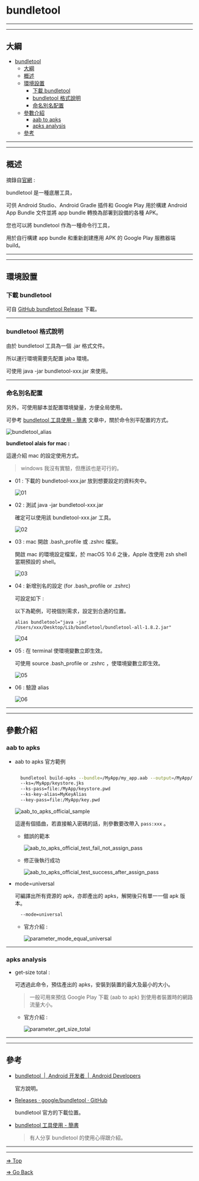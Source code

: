 # bundletool

---
---

## 大綱

- [bundletool](#bundletool)
  - [大綱](#大綱)
  - [概述](#概述)
  - [環境設置](#環境設置)
    - [下載 bundletool](#下載-bundletool)
    - [bundletool 格式說明](#bundletool-格式說明)
    - [命名別名配置](#命名別名配置)
  - [參數介紹](#參數介紹)
    - [aab to apks](#aab-to-apks)
    - [apks analysis](#apks-analysis)
  - [參考](#參考)

---
---

## 概述

摘錄自[官網][bundletool  |  Android 开发者  |  Android Developers] :

bundletool 是一種底層工具，

可供 Android Studio、Android Gradle 插件和 Google Play 用於構建 Android App Bundle 文件並將 app bundle 轉換為部署到設備的各種 APK。

您也可以將 bundletool 作為一種命令行工具，

用於自行構建 app bundle 和重新創建應用 APK 的 Google Play 服務器端 build。

---
---

## 環境設置

### 下載 bundletool

可自 [GitHub bundletool Release][Releases · google/bundletool · GitHub] 下載。

---

### bundletool 格式說明

由於 bundletool 工具為一個 .jar 格式文件。

所以運行環境需要先配置 jaba 環境。

可使用 java -jar bundletool-xxx.jar 來使用。

---

### 命名別名配置

另外，可使用腳本並配置環境變量，方便全局使用。

可參考 [bundletool 工具使用 - 簡書] 文章中，關於命令別平配置的方式。

![bundletool_alias](pics/bundletool_alias.png)

**bundletool alais for mac :**

這邊介紹 mac 的設定使用方式。

> windows 我沒有實驗，但應該也是可行的。

- 01 : 下載的 bundletool-xxx.jar 放到想要設定的資料夾中。

  ![01](pics/bundletool_alais_01.png)

- 02 : 測試 java -jar bundletool-xxx.jar

  確定可以使用該 bundletool-xxx.jar 工具。

  ![02](pics/bundletool_alais_02.png)

- 03 : mac 開啟 .bash_profile 或 .zshrc 檔案。

  開啟 mac 的環境設定檔案，於 macOS 10.6 之後，Apple 改使用 zsh shell 當期預設的 shell。

  ![03](pics/bundletool_alais_03_mac_zshrc_original.png)

- 04 : 新增別名的設定 (for .bash_profile or .zshrc)

  可設定如下 :

  以下為範例，可視個別需求，設定到合適的位置。

  ```shell
  alias bundletool="java -jar /Users/xxx/Desktop/Lib/bundletool/bundletool-all-1.8.2.jar"
  ```

  ![04](./pics/bundletool_alais_04_mac_zshrc_add_alias_content.png)

- 05 : 在 terminal 使環境變數立即生效。

  可使用 source .bash_profile or .zshrc ，使環境變數立即生效。

  ![05](./pics/bundletool_alais_05_mac_execute_source_zshrc.png)

- 06 : 驗證 alias

  ![06](./pics/bundletool_alais_06_mac_test_bundletool_alias_cmd_tool.png)

---
---

## 參數介紹

### aab to apks

- aab to apks 官方範例

  ```sh

    bundletool build-apks --bundle=/MyApp/my_app.aab --output=/MyApp/my_app.apks
    --ks=/MyApp/keystore.jks
    --ks-pass=file:/MyApp/keystore.pwd
    --ks-key-alias=MyKeyAlias
    --key-pass=file:/MyApp/key.pwd

  ```

  ![aab_to_apks_official_sample](./pics/aab_to_apks_official_sample.png)

  這邊有個插曲，若直接輸入密碼的話，則參數要改帶入 `pass:xxx` 。

  - 錯誤的範本

    ![aab_to_apks_official_test_fail_not_assign_pass](./pics/aab_to_apks_official_test_fail_not_assign_pass.png)

  - 修正後執行成功

    ![aab_to_apks_official_test_success_after_assign_pass](./pics/aab_to_apks_official_test_success_after_assign_pass.png)

- mode=universal

  可編譯出所有資源的 apk，亦即產出的 apks，解開後只有單一一個 apk 版本。

  ```sh
    --mode=universal
  ```

  - 官方介紹 :

    ![parameter_mode_equal_universal](pics/parameter_mode_equal_universal.png)

---

### apks analysis

- get-size total :

  可透過此命令，預估產出的 apks，安裝到裝置的最大及最小的大小。

  > 一般可用來預估 Google Play 下載 (aab to apk) 到使用者裝置時的網路流量大小。

  - 官方介紹 :

    ![parameter_get_size_total](pics/parameter_get_size_total.png)

---
---

## 參考

- [bundletool  |  Android 开发者  |  Android Developers]

  官方說明。

- [Releases · google/bundletool · GitHub]

  bundletool 官方的下載位置。

- [bundletool 工具使用 - 簡書]

  > 有人分享 bundletool 的使用心得跟介紹。

---

<!-- 連結設定 -->

[bundletool  |  Android 开发者  |  Android Developers]:
  https://developer.android.com/studio/command-line/bundletool#generate_apks

[Releases · google/bundletool · GitHub]:
  https://github.com/google/bundletool/releases

[bundletool 工具使用 - 簡書]:
  https://www.jianshu.com/p/0308ddc9b2e7

---

[=> Top](#bundletool)

[=> Go Back](../README.md)
